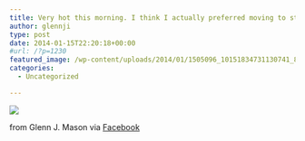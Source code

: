 ```yaml
---
title: Very hot this morning. I think I actually preferred moving to standing still (at lights, etc). Bleurgh.
author: glennji
type: post
date: 2014-01-15T22:20:18+00:00
#url: /?p=1230
featured_image: /wp-content/uploads/2014/01/1505096_10151834731130741_805075527_n.jpg
categories:
  - Uncategorized

---
```

<div>
  <img src='/wp-content/uploads/2014/01/1505096_10151834731130741_805075527_n.jpg' style='max-width:600px;' /></p> 
  
  <div>
    from Glenn J. Mason via <a href="http://ift.tt/1apzjHX">Facebook</a>
  </div>
</div>
